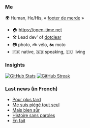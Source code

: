 ### Me

🌍 Human, He/His, « [footer de merde](https://open-time.net/post/2013/07/17/La-veritable-histoire-du-Footer-de-merde-) » 
* 🏠 https://open-time.net 
* 🛠️ Lead dev' of [dotclear](https://git.dotclear.org/dev/dotclear)
* 📷 photo, 🚲 vélo, 🏍️ moto 
* 🇫🇷 native, 🇬🇧 speaking, 🇪🇺 living

### Insights

[![GitHub Stats](https://github-readme-stats-sigma-five.vercel.app/api?username=franck-paul)](https://github.com/franck-paul)
[![GitHub Streak](https://github-readme-streak-stats.herokuapp.com?user=franck-paul)](https://git.io/streak-stats)

### Last news (in French)

<!-- BLOG-POST-LIST:START -->
- [Pour plus tard](https://open-time.net/post/2023/08/29/Pour-plus-tard)
- [Me suis piégé tout seul](https://open-time.net/post/2023/08/28/Me-suis-piege-tout-seul)
- [Mais bien sûr](https://open-time.net/post/2023/08/27/Mais-bien-sur)
- [Histoire sans paroles](https://open-time.net/post/2023/08/26/Histoire-sans-paroles)
- [En fait](https://open-time.net/post/2023/08/25/En-fait)
<!-- BLOG-POST-LIST:END -->
